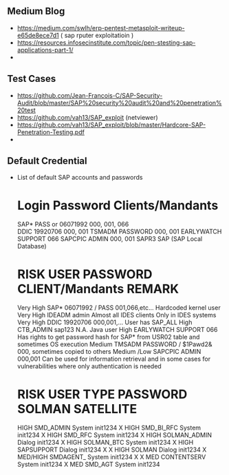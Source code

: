 ## Medium Blog
- https://medium.com/swlh/erp-pentest-metasploit-writeup-e65de8ece7d1  ( sap rputer exploitatioin )
- https://resources.infosecinstitute.com/topic/pen-stesting-sap-applications-part-1/
- 

## Test Cases 
- https://github.com/Jean-Francois-C/SAP-Security-Audit/blob/master/SAP%20security%20audit%20and%20penetration%20test
- https://github.com/vah13/SAP_exploit (netviewer)
- https://github.com/vah13/SAP_exploit/blob/master/Hardcore-SAP-Penetration-Testing.pdf
- 

## Default Credential

+ List of default SAP accounts and passwords

    Login		 Password		Clients/Mandants
    =================================================
    SAP* 		PASS or 06071992   	000, 001, 066  
    DDIC 		19920706		000, 001
    TSMADM 		PASSWORD		000, 001
    EARLYWATCH 		SUPPORT			066
    SAPCPIC 		ADMIN   		000, 001
    SAPR3 		SAP 			(SAP Local Database)

	RISK 				USER 				PASSWORD 				CLIENT/Mandants 	REMARK
	==========================================================================================================================================================================
	Very High 			SAP* 				06071992 / PASS 			001,066,etc… 		Hardcoded kernel user
	Very High 			IDEADM 				admin					Almost all IDES		clients Only in IDES systems
	Very High 			DDIC 				19920706 				000,001,… 		User has SAP_ALL
	High 				CTB_ADMIN 			sap123 					N.A. 			Java user
	High 				EARLYWATCH 			SUPPORT 				066			Has rights to get password hash for SAP* from USR02 table and sometimes OS execution
	Medium 				TMSADM				PASSWORD / $1Pawd2&     		000, 			sometimes copied to others
	Medium /Low 			SAPCPIC 			ADMIN 					000,001			Can be used for information retrieval and in some cases for vulnerabilities where only
																	authentication is needed
																						
	RISK 				USER 				TYPE 				PASSWORD 				SOLMAN SATELLITE
	==============================================================================================================
	HIGH 				SMD_ADMIN 			System 				init1234 				X
	HIGH 				SMD_BI_RFC 			System 				init1234 				X
	HIGH 				SMD_RFC 			System 				init1234 				X
	HIGH 				SOLMAN_ADMIN 			Dialog 				init1234 				X
	HIGH 				SOLMAN_BTC 			System 				init1234 				X
	HIGH 				SAPSUPPORT 			Dialog 				init1234 				X 		X
	HIGH 				SOLMAN<SID><CLNT> 		Dialog 				init1234 				X
	MED/HIGH 			SMDAGENT_<SID> 			System 				init1234 				X 		X
	MED 				CONTENTSERV 			System 				init1234 				X
	MED 				SMD_AGT 			System 				init1234 
